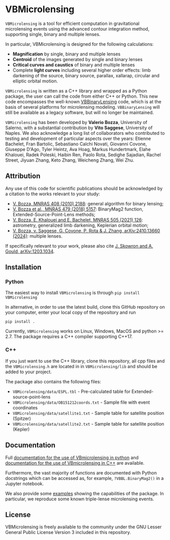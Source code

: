 # VBMicrolensing
`VBMicrolensing` is a tool for efficient computation in gravitational 
microlensing events using the advanced contour integration method, supporting single, binary and multiple lenses. 

In particular, VBMicrolensing is designed for the following calculations:
- **Magnification** by single, binary and multiple lenses
- **Centroid** of the images generated by single and binary lenses
- **Critical curves and caustics** of binary and multiple lenses
- Complete **light curves** including several higher order effects: limb darkening of the source, binary source, parallax, xallarap, circular and elliptic orbital motion.

`VBMicrolensing` is written as a C++ library and wrapped as a Python package, the user can call the code from either C++ or Python. This new code encompasses the well-known [VBBinaryLensing](https://github.com/valboz/VBBinaryLensing) code, which is at the basis of several platforms for microlensing modeling. `VBBinaryLensing` will still be available as a legacy software, but will no longer be maintained. 

`VBMicrolensing` has been developed by **Valerio Bozza**, University of Salerno, with a substantial contribution by **Vito Saggese**, University of Naples. We also acknowledge a long list of collaborators who contributed to testing and development of particular aspects over the years: Etienne Bachelet, Fran Bartolic, Sebastiano Calchi Novati, Giovanni Covone, Giuseppe D'Ago, Tyler Heintz, Ava Hoag, Markus Hundertmark, Elahe Khalouei, Radek Poleski, Haibin Ren, Paolo Rota, Sedighe Sajadian, Rachel Street, Jiyuan Zhang, Keto Zhang, Weicheng Zhang, Wei Zhu.

## Attribution
Any use of this code for scientific publications should be acknowledged by a citation to the works relevant to your study:
- [V. Bozza, MNRAS 408 (2010) 2188](https://ui.adsabs.harvard.edu/abs/2010MNRAS.408.2188B/abstract): general algorithm for binary lensing;
- [V. Bozza et al., MNRAS 479 (2018) 5157](https://ui.adsabs.harvard.edu/abs/2018MNRAS.479.5157B/abstract): BinaryMag2 function, Extended-Source-Point-Lens methods; 
- [V. Bozza, E. Khalouei and E. Bachelet, MNRAS 505 (2021) 126](https://ui.adsabs.harvard.edu/abs/2021MNRAS.505..126B/abstract): astrometry, generalized limb darkening, Keplerian orbital motion; 
- [V. Bozza, v. Saggese, G. Covone, P. Rota & J. Zhang, arXiv:2410.13660 (2024)](https://arxiv.org/abs/2410.13660): multiple lenses.

If specifically relevant to your work, please also cite
[J. Skowron and A. Gould, arXiv:1203.1034](https://arxiv.org/abs/1203.1034).
 
## Installation

### Python

The easiest way to install `VBMicrolensing` is through `pip install VBMicrolensing`

In alternative, in order to use the latest build, clone this GitHub repository on your computer, enter your local copy of the repository and run
```
pip install .
```

Currently, `VBMicrolensing` works on Linux, Windows, MacOS and python >= 2.7. The package requires a C++ compiler supporting C++17.

### C++

If you just want to use the C++ library, clone this repository, all cpp files and the 
`VBMicrolensing.h` are located in in `VBMicrolensing/lib` and should be added to your project. 

The package also contains the following files:
- `VBMicrolensing/data/ESPL.tbl`  - Pre-calculated table for Extended-source-point-lens
- `VBMicrolensing/data/OB151212coords.txt` - Sample file with event coordinates
- `VBMicrolensing/data/satellite1.txt` - Sample table for satellite position (Spitzer)
- `VBMicrolensing/data/satellite2.txt` - Sample table for satellite position (Kepler)
  
## Documentation
Full [documentation for the use of VBmicrolensing in python](/docs/python/readme.md) and [documentation for the use of VBmicrolensing in C++](/docs/C++/readme.md) are available.

Furthermore, the vast majority of functions are documented with Python docstrings which can be accessed as, for example, `?VBBL.BinaryMag2()` in
a Jupyter notebook.

We also provide some [examples](examples) showing the capabilities of the package. In particular, we reproduce some known triple-lense microlensing events.

## License
VBMicrolensing is freely available to the community under the 
GNU Lesser General Public License Version 3 included in this repository.
